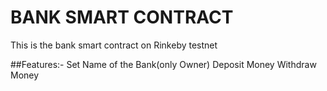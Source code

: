 # BANK SMART CONTRACT

This is the bank smart contract on Rinkeby testnet

##Features:-
Set Name of the Bank(only Owner)
Deposit Money
Withdraw Money
